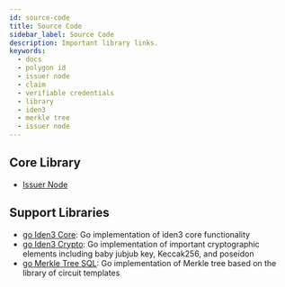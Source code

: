 ```yaml
---
id: source-code
title: Source Code
sidebar_label: Source Code
description: Important library links.
keywords:
  - docs
  - polygon id
  - issuer node
  - claim
  - verifiable credentials
  - library
  - iden3
  - merkle tree
  - issuer node
---
```


## Core Library

- [Issuer Node](https://github.com/0xPolygonID/issuer-node)

## Support Libraries

- <a href="https://github.com/iden3/go-iden3-core" target="_blank">go Iden3 Core</a>: Go implementation of iden3 core functionality
- <a href="https://github.com/iden3/go-iden3-crypto" target="_blank">go Iden3 Crypto</a>: Go implementation of important cryptographic elements including baby jubjub key, Keccak256, and poseidon
- <a href="https://github.com/iden3/go-merkletree-sql" target="_blank">go Merkle Tree SQL</a>: Go implementation of Merkle tree based on the library of circuit templates
